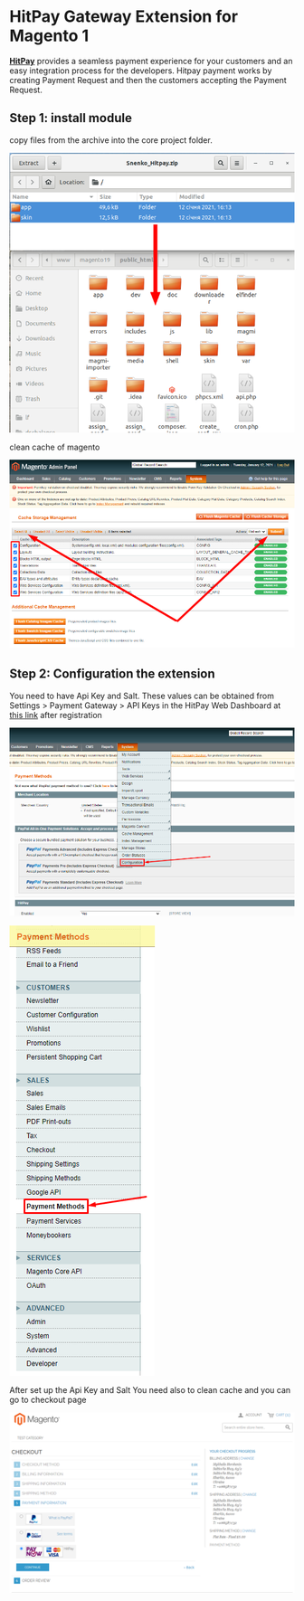 # HitPay Gateway Extension for Magento 1


[**HitPay**](https://www.hitpayapp.com/) provides a seamless payment experience for your customers and an easy integration process for the developers. Hitpay payment works by creating Payment Request and then the customers accepting the Payment Request.


## Step 1: install module

copy files from the archive into the core project folder.  

![Configuration page](images/step1_1.png)

clean cache of magento

![Configuration page](images/step1_2.png)

## Step 2: Configuration the extension

You need to have Api Key and Salt. These values can be obtained from Settings > Payment Gateway > API Keys in the HitPay Web Dashboard at [this link](https://dashboard.hit-pay.com/) after registration

![Configuration page](images/step2.png)


![Configuration page of module](images/step3.png)

After set up the Api Key and Salt You need also to clean cache and you can go to checkout page

![Checkout page](images/step4.png)
